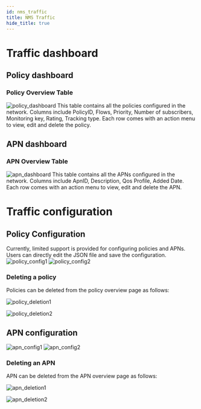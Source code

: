 ```yaml
---
id: nms_traffic
title: NMS Traffic
hide_title: true
---
```


# Traffic dashboard

## Policy dashboard
### Policy Overview Table
![policy_dashboard](assets/nms/userguide/policy_dashboard.png)
This table contains all the policies configured in the network. Columns include PolicyID, Flows, Priority,  Number of subscribers, Monitoring key, Rating, Tracking type. Each row comes with an action menu to view, edit and delete the policy.


## APN dashboard
### APN Overview Table
![apn_dashboard](assets/nms/userguide/apn_dashboard.png)
This table contains all the APNs configured in the network. Columns include ApnID, Description, Qos Profile, Added Date. Each row comes with an action menu to view, edit and delete the APN.

# Traffic configuration

## Policy Configuration
Currently, limited support is provided for configuring policies and APNs. Users can directly edit the JSON file and save the configuration.
![policy_config1](assets/nms/userguide/policy_config1.png)
![policy_config2](assets/nms/userguide/policy_config2.png)

### Deleting a policy
Policies can be deleted from the policy overview page as follows:

![policy_deletion1](assets/nms/userguide/policy_deletion1.png)

![policy_deletion2](assets/nms/userguide/policy_deletion2.png)


## APN configuration
![apn_config1](assets/nms/userguide/apn_config1.png)
![apn_config2](assets/nms/userguide/apn_config2.png)

### Deleting an APN
APN can be deleted from the APN overview page as follows:

![apn_deletion1](assets/nms/userguide/apn_deletion1.png)

![apn_deletion2](assets/nms/userguide/apn_deletion2.png)
